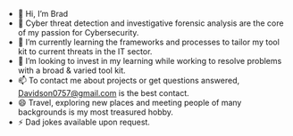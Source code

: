 - 👋 Hi, I’m Brad
- 👀 Cyber threat detection and investigative forensic analysis are the core of my passion for Cybersecurity.
- 🌱 I’m currently learning the frameworks and processes to tailor my tool kit to current threats in the IT sector.
- 💞️ I’m looking to invest in my learning while working to resolve problems with a broad & varied tool kit.
- 📫 To contact me about projects or get questions answered, Davidson0757@gmail.com is the best contact. 
- 😄 Travel, exploring new places and meeting people of many backgrounds is my most treasured hobby.
- ⚡ Dad jokes available upon request.

<!---
Davidson0757/Davidson0757 is a ✨ special ✨ repository because its `README.md` (this file) appears on your GitHub profile.
You can click the Preview link to take a look at your changes.
--->
